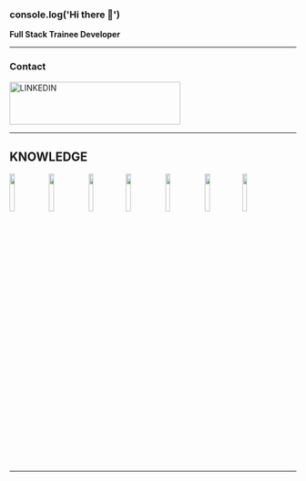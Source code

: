 ### console.log('Hi there 👋')

**Full Stack Trainee Developer**
_______
### **Contact** 
[<img alt="LINKEDIN" width="300px" height="75px" src="https://proinfluent.b-cdn.net/wp-content/uploads/2019/05/Logo-LinkedIn-officiel.png" />](https://www.linkedin.com/in/nicol%C3%A1s-mauber-a996121b9)
_______
## **KNOWLEDGE**
<img src="https://upload.wikimedia.org/wikipedia/commons/thumb/4/47/React.svg/1200px-React.svg.png" width="13%"></img>
<img src="https://upload.wikimedia.org/wikipedia/commons/thumb/9/99/Unofficial_JavaScript_logo_2.svg/1200px-Unofficial_JavaScript_logo_2.svg.png" width="13%"></img>
<img src="https://www.fixedbuffer.com/wp-content/uploads/2019/06/reflexion.png" width="13%"></img><img src="https://upload.wikimedia.org/wikipedia/commons/thumb/b/b2/Bootstrap_logo.svg/1200px-Bootstrap_logo.svg.png" width="13%"></img>
<img src="https://cdn-icons-png.flaticon.com/512/919/919826.png" width="13%"></img>
<img src="https://upload.wikimedia.org/wikipedia/commons/thumb/6/61/HTML5_logo_and_wordmark.svg/1200px-HTML5_logo_and_wordmark.svg.png" width="13%"></img><img src="https://static.wikia.nocookie.net/logopedia/images/c/cd/MicrosoftSQLServer.png/revision/latest?cb=20210722190924&path-prefix=es" width="13%"></img>
_______





